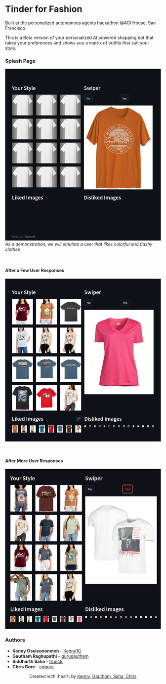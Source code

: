 # Tinder for Fashion

Built at the personalized autonomous agents hackathon @AGI House, San Francisco.

This is a Beta version of your personalized AI powered shopping bot that takes your preferences and shows you a matrix of outfits that suit your style.


### Splash Page
![](assets/first_page.png)
*As a demonstration, we will emulate a user that likes colorful and flashy clothes*

<br/>


#### After a Few User Responses
![](assets/few_attempts.png)

<br/>

#### After More User Responses
![](assets/more_attempt.png)


### Authors

* **Kenny Oseleononmen** - [Kenny1G](https://github.com/Kenny1G)
* **Gautham Raghupathi** - [gurugautham](https://github.com/gurugautham)
* **Siddharth Saha** - [trunc8](https://github.com/trunc8)
* **Chris Gore** - [cdgore](https://github.com/cdgore)

<p align='center'>Created with :heart: by <a href="https://www.linkedin.com/in/sahasiddharth611/">Kenny, Gautham, Saha, Chris</a></p>
